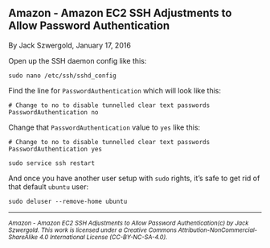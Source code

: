 ## Amazon - Amazon EC2 SSH Adjustments to Allow Password Authentication

By Jack Szwergold, January 17, 2016

Open up the SSH daemon config like this:

    sudo nano /etc/ssh/sshd_config

Find the line for `PasswordAuthentication` which will look like this:

    # Change to no to disable tunnelled clear text passwords
    PasswordAuthentication no

Change that `PasswordAuthentication` value to `yes` like this:

    # Change to no to disable tunnelled clear text passwords
    PasswordAuthentication yes

    sudo service ssh restart

And once you have another user setup with `sudo` rights, it’s safe to get rid of that default `ubuntu` user:

    sudo deluser --remove-home ubuntu

***

<sup>*Amazon - Amazon EC2 SSH Adjustments to Allow Password Authentication(c) by Jack Szwergold. This work is licensed under a Creative Commons Attribution-NonCommercial-ShareAlike 4.0 International License (CC-BY-NC-SA-4.0).*</sup>